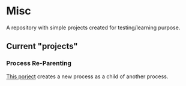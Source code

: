 # Misc
A repository with simple projects created for testing/learning purpose.

## Current "projects"

### Process Re-Parenting
<a href="https://github.com/enkomio/Misc/tree/master/ProcessReParenting">This porject</a> creates a new process as a child of another process. 
